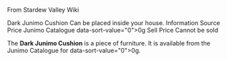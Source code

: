 From Stardew Valley Wiki

Dark Junimo Cushion Can be placed inside your house. Information Source Price Junimo Catalogue data-sort-value="0"&gt;0g Sell Price Cannot be sold

The **Dark Junimo Cushion** is a piece of furniture. It is available from the Junimo Catalogue for data-sort-value="0"&gt;0g.